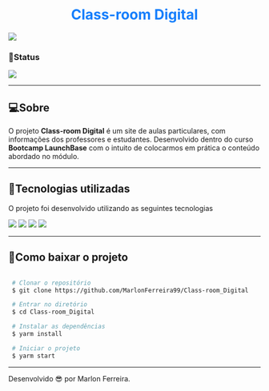 <h1 align="center" style="color: #167FFC"> 
    Class-room Digital
</h1

<h1 align="center">
    <img src="public/assets/Presentation_Class.gif">
</h1>

### 🌱Status

<img src="https://camo.githubusercontent.com/9740d6ecb225098be634d0d605a495343037d581/68747470733a2f2f696d672e736869656c64732e696f2f62616467652f2d4573746525323070726f6a65746f253230657374254333254131253230656d253230616e64616d656e746f2d626c75653f6c6f676f3d76697375616c2d73747564696f2d636f6465">

---

## 💻Sobre

O projeto **Class-room Digital** é um site de aulas particulares, com informações dos professores e estudantes. Desenvolvido dentro do curso **Bootcamp LaunchBase** com o intuito de colocarmos em prática o conteúdo abordado no módulo.

---

## 🚀Tecnologias utilizadas

O projeto foi desenvolvido utilizando as seguintes tecnologias

<img src="https://img.icons8.com/color/0.8x/html-5.png">

<img src="https://img.icons8.com/color/0.8x/css3.png">

<img src="https://img.icons8.com/color/0.8x/javascript.png">

<img src="https://img.icons8.com/color/0.9x/nodejs.png">


---

## 📩Como baixar o projeto

```bash

 # Clonar o repositório
 $ git clone https://github.com/MarlonFerreira99/Class-room_Digital

 # Entrar no diretório
 $ cd Class-room_Digital

 # Instalar as dependências
 $ yarm install

 # Iniciar o projeto
 $ yarm start
```

---

Desenvolvido 😎 por Marlon Ferreira.

